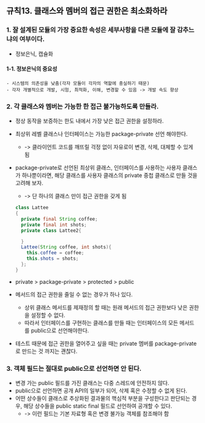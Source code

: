 ## 규칙13. 클래스와 멤버의 접근 권한은 최소화하라

### 1. 잘 설계된 모듈의 가장 중요한 속성은 세부사항을 다른 모듈에 잘 감추느냐의 여부이다.
  - 정보은닉, 캡슐화


  #### 1-1. 정보은닉의 중요성
    - 시스템의 의존성을 낮춤(각자 모듈이 각자의 역할에 충실하기 때문)
    - 각자 개별적으로 개발, 시험, 최적화, 이해, 변경할 수 있음 -> 개발 속도 향상


### 2. 각 클래스와 멤버는 가능한 한 접근 불가능하도록 만들라.
  - 정상 동작을 보증하는 한도 내에서 가장 낮은 접근 권한을 설정하라.

  - 최상위 레벨 클래스나 인터페이스는 가능한 package-private 선언 해야한다.
    - -> 클라이언트 코드를 깨뜨릴 걱정 없이 자유로이 변경, 삭제, 대체할 수 있게 됨

  - package-private로 선언된 최상위 클래스, 인터페이스를 사용하는 사용자 클래스가 하나뿐이라면, 해당 클래스를 사용자 클래스의 private 중첩 클래스로 만들 것을 고려해 보자.
    - -> 단 하나의 클래스 만이 접근 권한을 갖게 됨

    ```JAVA
    class Lattee
    {
      private final String coffee;
      private final int shots;
      private class Lattee2{

      }
      Lattee(String coffee, int shots){
        this.coffee = coffee;
        this.shots = shots;
      };
    }
    ```
  - private > package-private > protected > public

  - 메서드의 접근 권한을 줄일 수 없는 경우가 하나 있다.
    - 상위 클래스 메서드를 제재정의 할 때는 원래 메서드의 접근 권한보다 낮은 권한을 설정할 수 없다.
    - 따라서 인터페이스를 구현하는 클래스를 만들 때는 인터페이스의 모든 메서드를 public으로 선언해야한다.

  - 테스트 때문에 접근 권한을 열어주고 싶을 때는 private 멤버를 package-private로 만드는 것 까지는 괜찮다.

### 3. 객체 필드는 절대로 public으로 선언하면 안 된다.
  - 변경 가는 public 필드를 가진 클래스는 다중 스레드에 안전하지 않다.
  - public으로 선언하면 공개 API의 일부가 되어, 삭제 혹은 수정할 수 없게 된다.
  - 어떤 상수들이 클래스로 추상화된 결과물의 핵심적 부분을 구성한다고 판단되는 경우, 해당 상수들을 public static final 필드로 선언하여 공개할 수 있다.
    - -> 이런 필드는 기본 자료형 혹은 변경 불가능 객체를 참조해야 함
